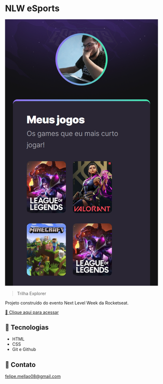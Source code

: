 # NLW eSports 

![preview](./.github/preview.png)

> Trilha Explorer

Projeto construído do evento Next Level Week da Rocketseat.

[ :link: Clique aqui para acessar](https://mellonfive.github.io/nlw-esports-explorer/)

## :hammer: Tecnologias

- HTML
- CSS
- Git e Github

## :email: Contato

felipe.mellao08@gmail.com